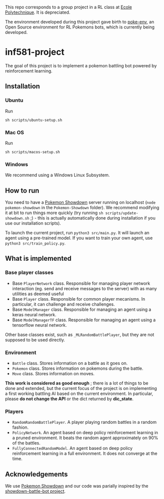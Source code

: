 This repo corresponds to a group project in a RL class at [Ecole Polytechnique](https://www.polytechnique.edu). It is depreciated. 

The environment developed during this project gave birth to [poke-env](https://github.com/hsahovic/poke-env/), an Open Source environment for RL Pokemons bots, which is currently being developed.

# inf581-project

The goal of this project is to implement a pokemon battling bot powered by reinforcement learning.

## Installation

### Ubuntu

Run

```
sh scripts/ubuntu-setup.sh
```

### Mac OS

Run

```
sh scripts/macos-setup.sh
```

### Windows

We recommend using a Windows Linux Subsystem.

## How to run

You need to have a [Pokemon Showdown](https://github.com/Zarel/Pokemon-Showdown) server running on localhost (`node pokemon-showdown` in the `Pokemon-Showdown` folder). We recommend modifying it at bit to run things more quickly (try running `sh scripts/update-showdown.sh` ;) - this is actually automatically done during installation if you use our installation scripts).

To launch the current project, run `python3 src/main.py`. It will launch an agent using a pre-trained model. If you want to train your own agent, use `python3 src/train_policy.py`.

## What is implemented

### Base player classes

- Base `PlayerNetwork` class. Responsible for managing player network interaction (eg. send and receive messages to the server) with as many utilities as deemed useful
- Base `Player` class. Responsible for common player mecanisms. In particular, it can challenge and receive challenges.
- Base `ModelManager` class. Responsible for managing an agent using a keras neural network.
- Base `ModelManagerTF` class. Responsible for managing an agent using a tensorflow neural network.

Other base classes exist, such as `_MLRandomBattlePlayer`, but they are not supposed to be used directly.

### Environment

- `Battle` class. Stores information on a battle as it goes on.
- `Pokemon` class. Stores information on pokemons during the battle.
- `Move` class. Stores information on moves.

**This work is considered as good enough** ; there is a lot of things to be done and extended, but the current focus of the project is on implementing a first working battling AI based on the current environment. In particular, please **do not change the API** or the dict returned by **dic_state**.

### Players

- `RandomRandomBattlePlayer`. A player playing random battles in a random fashion.
- `PolicyNetwork`. An agent based on deep policy reinforcement learning in a pruned environment. It beats the random agent approximately on 90% of the battles. 
- `FullyConnectedRandomModel`. An agent based on deep policy reinforcement learning in a full environment. It does not converge at the time.

## Acknowledgements

We use [Pokemon Showdown](https://github.com/Zarel/Pokemon-Showdown) and our code was parially inspired by the [showdown-battle-bot project](https://github.com/Synedh/showdown-battle-bot). 
